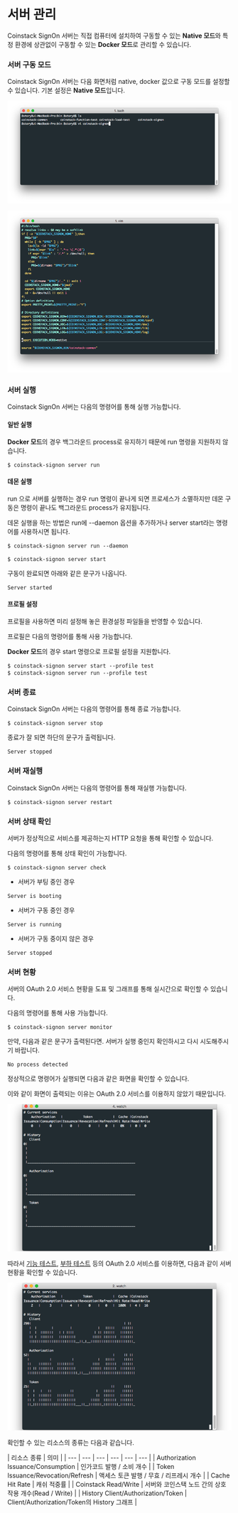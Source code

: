 # 서버 관리

Coinstack SignOn 서버는 직접 컴퓨터에 설치하여 구동할 수 있는 **Native 모드**와 특정 환경에 상관없이 구동할 수 있는 **Docker 모드**로 관리할 수 있습니다.

### 서버 구동 모드

Coinstack SignOn 서버는 다음 화면처럼 native, docker 값으로 구동 모드를 설정할 수 있습니다. 기본 설정은 **Native 모드**입니다.

![](../../.gitbook/assets/server-mode1.png)

![](../../.gitbook/assets/server-mode2.png)

### 서버 실행

Coinstack SignOn 서버는 다음의 명령어를 통해 실행 가능합니다.

#### **일반 실행**

**Docker 모드**의 경우 백그라운드 process로 유지하기 때문에 run 명령을 지원하지 않습니다.

```text
$ coinstack-signon server run
```

#### **데몬 실행**

run 으로 서버를 실행하는 경우 run 명령이 끝나게 되면 프로세스가 소멸하지만 데몬 구동은 명령이 끝나도 백그라운드 process가 유지됩니다.

데몬 실행을 하는 방법은 run에 --daemon 옵션을 추가하거나 server start라는 명령어를 사용하시면 됩니다.

```text
$ coinstack-signon server run --daemon
```

```text
$ coinstack-signon server start
```

구동이 완료되면 아래와 같은 문구가 나옵니다.

```text
Server started
```

#### **프로필 설정**

프로필을 사용하면 미리 설정해 놓은 환경설정 파일들을 반영할 수 있습니다.

프로필은 다음의 명령어를 통해 사용 가능합니다.

**Docker 모드**의 경우 start 명령으로 프로필 설정을 지원합니다.

```text
$ coinstack-signon server start --profile test
$ coinstack-signon server run --profile test
```

### 서버 종료

Coinstack SignOn 서버는 다음의 명령어를 통해 종료 가능합니다.

```text
$ coinstack-signon server stop
```

종료가 잘 되면 하단의 문구가 출력됩니다.

```text
Server stopped
```

### 서버 재실행

Coinstack SignOn 서버는 다음의 명령어를 통해 재실행 가능합니다.

```text
$ coinstack-signon server restart
```

### 서버 상태 확인

서버가 정상적으로 서비스를 제공하는지 HTTP 요청을 통해 확인할 수 있습니다.

다음의 명령어를 통해 상태 확인이 가능합니다.

```text
$ coinstack-signon server check
```

* 서버가 부팅 중인 경우

```text
Server is booting
```

* 서버가 구동 중인 경우

```text
Server is running
```

* 서버가 구동 중이지 않은 경우

```text
Server stopped
```

### 서버 현황

서버의 OAuth 2.0 서비스 현황을 도표 및 그래프를 통해 실시간으로 확인할 수 있습니다.

다음의 명령어를 통해 사용 가능합니다.

```text
$ coinstack-signon server monitor
```

만약, 다음과 같은 문구가 출력된다면. 서버가 실행 중인지 확인하시고 다시 시도해주시기 바랍니다.

```text
No process detected
```

정상적으로 명령어가 실행되면 다음과 같은 화면을 확인할 수 있습니다.

이와 같이 화면이 출력되는 이유는 OAuth 2.0 서비스를 이용하지 않았기 때문입니다.

![](../../.gitbook/assets/initial-server-status.png)

따라서 [기능 테스트](../../appendix/test/function.md), [부하 테스트](../../appendix/test/load.md) 등의 OAuth 2.0 서비스를 이용하면, 다음과 같이 서버 현황을 확인할 수 있습니다.

![](../../.gitbook/assets/server-status.png)

확인할 수 있는 리소스의 종류는 다음과 같습니다.

| 리소스 종류 | 의미 |
| --- | --- | --- | --- | --- | --- |
| Authorization Issuance/Consumption | 인가코드 발행 / 소비 개수 |
| Token Issuance/Revocation/Refresh | 액세스 토큰 발행 / 무효 / 리프레시 개수 |
| Cache Hit Rate | 캐쉬 적중률 |
| Coinstack Read/Write | 서버와 코인스택 노드 간의 상호작용 개수\(Read / Write\) |
| History Client/Authorization/Token | Client/Authorization/Token의 History 그래프 |

